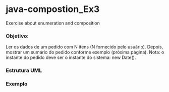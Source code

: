 # java-compostion_Ex3
Exercise about enumeration and composition

### Objetivo: 
Ler os dados de um pedido com N itens (N fornecido pelo usuário). Depois, mostrar um sumário do pedido conforme exemplo (próxima página). Nota: o instante do pedido deve ser o instante do sistema: new Date().

### Estrutura UML
<p>

</p>

### Exemplo
